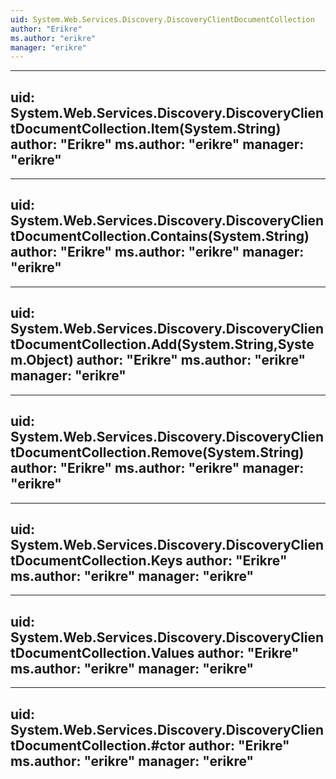 ```yaml
---
uid: System.Web.Services.Discovery.DiscoveryClientDocumentCollection
author: "Erikre"
ms.author: "erikre"
manager: "erikre"
---
```


---
uid: System.Web.Services.Discovery.DiscoveryClientDocumentCollection.Item(System.String)
author: "Erikre"
ms.author: "erikre"
manager: "erikre"
---

---
uid: System.Web.Services.Discovery.DiscoveryClientDocumentCollection.Contains(System.String)
author: "Erikre"
ms.author: "erikre"
manager: "erikre"
---

---
uid: System.Web.Services.Discovery.DiscoveryClientDocumentCollection.Add(System.String,System.Object)
author: "Erikre"
ms.author: "erikre"
manager: "erikre"
---

---
uid: System.Web.Services.Discovery.DiscoveryClientDocumentCollection.Remove(System.String)
author: "Erikre"
ms.author: "erikre"
manager: "erikre"
---

---
uid: System.Web.Services.Discovery.DiscoveryClientDocumentCollection.Keys
author: "Erikre"
ms.author: "erikre"
manager: "erikre"
---

---
uid: System.Web.Services.Discovery.DiscoveryClientDocumentCollection.Values
author: "Erikre"
ms.author: "erikre"
manager: "erikre"
---

---
uid: System.Web.Services.Discovery.DiscoveryClientDocumentCollection.#ctor
author: "Erikre"
ms.author: "erikre"
manager: "erikre"
---
